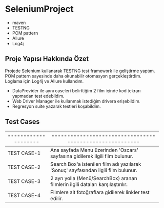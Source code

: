 # SeleniumProject

- maven
- TESTNG
- POM pattern
- Allure
- Log4j



## Proje Yapısı Hakkında Özet

Projede Selenium kullanarak TESTNG test framework ile geliştirme yaptım. POM pattern sayesinde daha okunabilir otomasyon gerçekleştirdim. Loglama için Log4j ve Allure kullandım.

- DataProvider ile aynı caseleri belirttiğim 2 film içinde kod tekrarı yapmadan test edebildim.
- Web Driver Manager ile kullanmak istediğim drivera erişebildim.
- Regresyon suite yazarak testleri koşabildim.

## Test Cases
| -------------------- | -------------------------------------------------------- |
| ------ | ------ |
| TEST CASE-1 | Ana sayfada Menu üzerinden 'Oscars' sayfasına gidilerek ilgili film bulunur. |
| TEST CASE-2 | Search Box'a istenilen film adı yazılarak 'Sonuç' sayfasından ilgili film bulunur. |
| TEST CASE-3 | 2 ayrı yolla (Menü/SearchBox) aranan filmlerin ilgili dataları karşılaştırılır. |
| TEST CASE-4 | Filmlere ait fotoğraflara gidilerek linkler test edilir.  |

